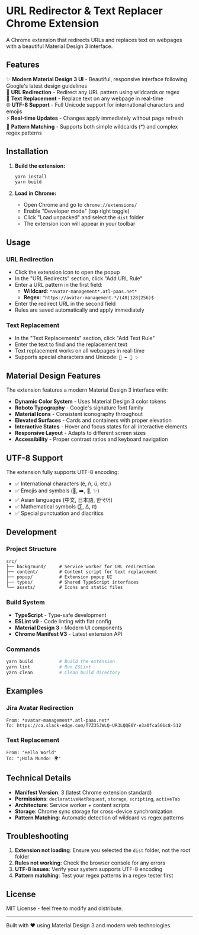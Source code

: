 # URL Redirector & Text Replacer Chrome Extension

A Chrome extension that redirects URLs and replaces text on webpages with a beautiful Material Design 3 interface.

## Features

✨ **Modern Material Design 3 UI** - Beautiful, responsive interface following Google's latest design guidelines  
🔗 **URL Redirection** - Redirect any URL pattern using wildcards or regex  
📝 **Text Replacement** - Replace text on any webpage in real-time  
🌐 **UTF-8 Support** - Full Unicode support for international characters and emojis  
⚡ **Real-time Updates** - Changes apply immediately without page refresh  
🎯 **Pattern Matching** - Supports both simple wildcards (\*) and complex regex patterns

## Installation

1. **Build the extension:**

   ```bash
   yarn install
   yarn build
   ```

2. **Load in Chrome:**
   - Open Chrome and go to `chrome://extensions/`
   - Enable "Developer mode" (top right toggle)
   - Click "Load unpacked" and select the `dist` folder
   - The extension icon will appear in your toolbar

## Usage

### URL Redirection

- Click the extension icon to open the popup
- In the "URL Redirects" section, click "Add URL Rule"
- Enter a URL pattern in the first field:
  - **Wildcard**: `*avatar-management*.atl-paas.net*`
  - **Regex**: `^https://avatar-management.*/(48|128|256)$`
- Enter the redirect URL in the second field
- Rules are saved automatically and apply immediately

### Text Replacement

- In the "Text Replacements" section, click "Add Text Rule"
- Enter the text to find and the replacement text
- Text replacement works on all webpages in real-time
- Supports special characters and Unicode: `🔗 ➡️ 📝 ✨`

## Material Design Features

The extension features a modern Material Design 3 interface with:

- **Dynamic Color System** - Uses Material Design 3 color tokens
- **Roboto Typography** - Google's signature font family
- **Material Icons** - Consistent iconography throughout
- **Elevated Surfaces** - Cards and containers with proper elevation
- **Interactive States** - Hover and focus states for all interactive elements
- **Responsive Layout** - Adapts to different screen sizes
- **Accessibility** - Proper contrast ratios and keyboard navigation

## UTF-8 Support

The extension fully supports UTF-8 encoding:

- ✅ International characters (é, ñ, ü, etc.)
- ✅ Emojis and symbols (🔗, ➡️, 📝, ✨)
- ✅ Asian languages (中文, 日本語, 한국어)
- ✅ Mathematical symbols (∑, ∆, π)
- ✅ Special punctuation and diacritics

## Development

### Project Structure

```
src/
├── background/     # Service worker for URL redirection
├── content/        # Content script for text replacement
├── popup/          # Extension popup UI
├── types/          # Shared TypeScript interfaces
└── assets/         # Icons and static files
```

### Build System

- **TypeScript** - Type-safe development
- **ESLint v9** - Code linting with flat config
- **Material Design 3** - Modern UI components
- **Chrome Manifest V3** - Latest extension API

### Commands

```bash
yarn build          # Build the extension
yarn lint           # Run ESLint
yarn clean          # Clean build directory
```

## Examples

### Jira Avatar Redirection

```
From: *avatar-management*.atl-paas.net*
To: https://ca.slack-edge.com/T7Z35JWLQ-UR3LQQE0Y-e3a0fca501c8-512
```

### Text Replacement

```
From: "Hello World"
To: "¡Hola Mundo! 🌍"
```

## Technical Details

- **Manifest Version**: 3 (latest Chrome extension standard)
- **Permissions**: `declarativeNetRequest`, `storage`, `scripting`, `activeTab`
- **Architecture**: Service worker + content scripts
- **Storage**: Chrome sync storage for cross-device synchronization
- **Pattern Matching**: Automatic detection of wildcard vs regex patterns

## Troubleshooting

1. **Extension not loading**: Ensure you selected the `dist` folder, not the root folder
2. **Rules not working**: Check the browser console for any errors
3. **UTF-8 issues**: Verify your system supports UTF-8 encoding
4. **Pattern matching**: Test your regex patterns in a regex tester first

## License

MIT License - feel free to modify and distribute.

---

Built with ❤️ using Material Design 3 and modern web technologies.
